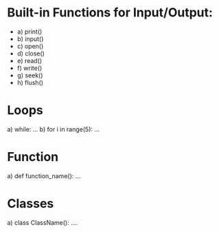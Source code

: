 # Built-in Functions for Input/Output:
* a) print()
* b) input()
* c) open()
* d) close()
* e) read()
* f) write()
* g) seek()
* h) flush()

# Loops
a) while:
      ...
b) for i in range(5):
      ...

# Function
a) def function_name():
    ...

# Classes
a) class ClassName():
        ....
